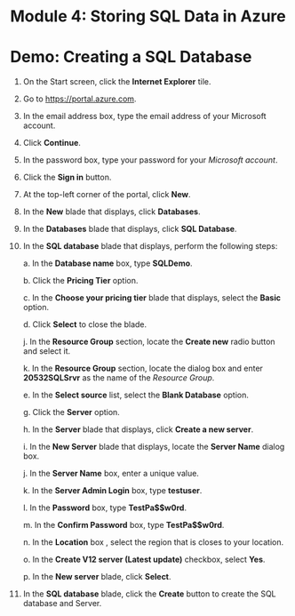 # Module 4: Storing SQL Data in Azure

# Demo: Creating a SQL Database

1.  On the Start screen, click the **Internet Explorer** tile.

1.  Go to <https://portal.azure.com>.

1.  In the email address box, type the email address of your Microsoft account.

1.  Click **Continue**.

1.  In the password box, type your password for your *Microsoft account*.

1.  Click the **Sign in** button.

1.  At the top-left corner of the portal, click **New**.

1.  In the **New** blade that displays, click **Databases**.

1.  In the **Databases** blade that displays, click **SQL Database**.

1.  In the **SQL database** blade that displays, perform the following steps:

	a.  In the **Database name** box, type **SQLDemo**.

	b.  Click the **Pricing Tier** option.

	c.  In the **Choose your pricing tier** blade that displays, select the **Basic** option.

	d.  Click **Select** to close the blade.

	j.	In the **Resource Group** section, locate the **Create new** radio button and select it.

	k. 	In the **Resource Group** section, locate the dialog box and enter **20532SQLSrvr** as the name of the *Resource Group*.

	e.  In the **Select source** list, select the **Blank Database** option.

	g.  Click the **Server** option.

	h.  In the **Server** blade that displays, click **Create a new server**.

	i.  In the **New Server** blade that displays, locate the **Server Name** dialog box.

	j.  In the **Server Name** box, enter a unique value.

	k.  In the **Server Admin Login** box, type **testuser**.

	l.  In the **Password** box, type **TestPa$$w0rd**.

	m.  In the **Confirm Password** box, type **TestPa$$w0rd**.

	n.  In the **Location** box , select the region that is closes to your location.

	o.  In the **Create V12 server (Latest update)** checkbox, select **Yes**.

	p.  In the **New server** blade, click **Select**.

1.  In the **SQL database** blade, click the **Create** button to create the SQL database and Server.